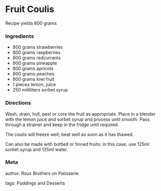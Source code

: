 # Fruit Coulis

Recipe yields 800 grams 

### Ingredients
 * 800 grams strawberries
 * 800 grams raspberries
 * 800 grams redcurrants
 * 800 grams pineapple
 * 800 grams apricots
 * 800 grams peaches
 * 800 grams kiwi fruit
 * 1 pieces lemon, juice
 * 250 milliliters sorbet syrup

### Directions

Wash, drain, hull, peel or core the fruit as appropriate.  Place in a blender with the lemon juice and sorbet syrup and process until smooth.  Pass through a strainer and keep in the fridge until required.

The coulis will freeze well; beat well as soon as it has thawed.

Can also be made with bottled or tinned fruits: in this case, use 125ml sorbet syrup and 125ml water.

### Meta
author: Roux Brothers on Patisserie

tags: Puddings and Desserts

